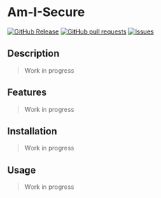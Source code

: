 # Am-I-Secure
[![GitHub Release](https://img.shields.io/github/release/zjayers/am-i-secure.svg?style=flat)](https://github.com/zjayers/am-i-secure/releases)
[![GitHub pull requests](https://img.shields.io/github/issues-pr/zjayers/am-i-secure.svg?style=flat)](https://github.com/zjayers/am-i-secure/pulls)
[![Issues](https://img.shields.io/github/issues-raw/zjayers/am-i-secure.svg?maxAge=25000)](https://github.com/zjayers/am-i-secure/issues)

## Description

> Work in progress

## Features

> Work in progress

## Installation

> Work in progress

## Usage

> Work in progress
